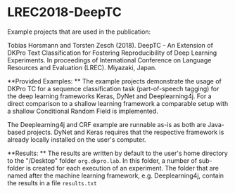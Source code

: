 # LREC2018-DeepTC

Example projects that are used in the publication:

Tobias Horsmann and Torsten Zesch (2018). DeepTC - An Extension of DKPro Text Classification for Fostering Reproducibility of Deep Learning Experiments. In proceedings of International Conference on Language Resources and Evaluation (LREC). Miyazaki, Japan.

**Provided Examples: **
The example projects demonstrate the usage of DKPro TC for a sequence classification task (part-of-speech tagging) for the deep learning frameworks Keras, DyNet and Deeplearning4j. For a direct comparison to a shallow learning framework a comparable setup with a shallow Conditional Random Field is implemented.

The Deeplearning4j and CRF example are runnable as-is as both are Java-based projects. DyNet and Keras requires that the respective framework is already locally installed on the user's computer.

**Results: **
The results are written by default to the user's home directory to the "/Desktop" folder `org.dkpro.lab`. In this folder, a number of sub-folder is created for each execution of an experiment. The folder that are named after the machine learning framework, e.g. Deeplearning4j, contain the results in a file `results.txt`
